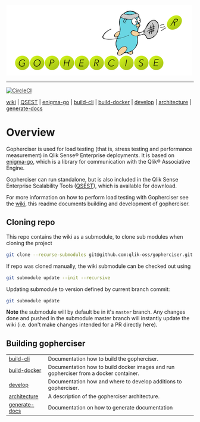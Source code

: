 [QSEST]: https://community.qlik.com/t5/Qlik-Scalability/Qlik-Sense-Enterprise-Scalability-Tools/gpm-p/1579916
[wiki]: https://github.com/qlik-oss/gopherciser/wiki
[enigma-go]: https://github.com/qlik-oss/enigma-go
[build-cli]: ./docs/dev/build.md
[build-docker]: ./docs/dev/docker.md
[architecture]: ./docs/dev/architecture.md
[develop]: ./docs/dev/develop.md
[generate-docs]: ../../generatedocs/README.md

![Gopherciser logo](docs/images/logo.png)

---

[![CircleCI](https://circleci.com/gh/qlik-oss/gopherciser.svg?style=svg)](https://circleci.com/gh/qlik-oss/gopherciser)

[wiki] | [QSEST] | [enigma-go] | [build-cli] | [build-docker] | [develop] | [architecture] | [generate-docs]

# Overview

Gopherciser is used for load testing (that is, stress testing and performance measurement) in Qlik Sense® Enterprise deployments. It is based on [enigma-go], which is a library for communication with the Qlik® Associative Engine.

Gopherciser can run standalone, but is also included in the Qlik Sense Enterprise Scalability Tools ([QSEST]), which is available for download.

For more information on how to perform load testing with Gopherciser see the [wiki], this readme documents building and development of gopherciser.

## Cloning repo

This repo contains the wiki as a submodule, to clone sub modules when cloning the project 

```bash
git clone --recurse-submodules git@github.com:qlik-oss/gopherciser.git
```

If repo was cloned manually, the wiki submodule can be checked out using

```bash
git submodule update --init --recursive
```

Updating submodule to version defined by current branch commit:

```bash
git submodule update
```

**Note**  the submodule will by default be in it's `master` branch. Any changes done and pushed in the submodule master branch will instantly update the wiki (i.e. don't make changes intended for a PR directly here).

## Building gopherciser

| | |
| :--- | :--- |
| [build-cli] | Documentation how to build the gopherciser. |
| [build-docker] | Documentation how to build docker images and run gopherciser from a docker container. |
| [develop] |  Documentation how and where to develop additions to gopherciser. |
| [architecture] | A description of the gopherciser architecture. |
| [generate-docs] | Documentation on how to generate documentation |
